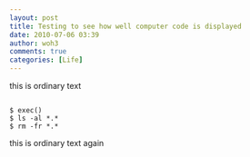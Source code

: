 ```yaml
---
layout: post
title: Testing to see how well computer code is displayed
date: 2010-07-06 03:39
author: woh3
comments: true
categories: [Life]
---
```

this is ordinary text
<pre><code>
$ exec()
$ ls -al *.*
$ rm -fr *.*
</code></pre>

this is ordinary text again
